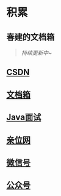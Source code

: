 # 积累


## 春建的文档箱


> _持续更新中~_


## [CSDN](https://yangchunjian.blog.csdn.net) 
## [文档箱](#积累) 
## [Java面试](https://javainterview.cn)
## [亲位网](https://dearlocation.com)
## [微信号](https://www.yangchunjian.com/docbook/imgs/dearlocation.jpeg)
## [公众号](https://www.yangchunjian.com/docbook/imgs/qrcode_for_gh_8756901e5b12_344.jpg)


